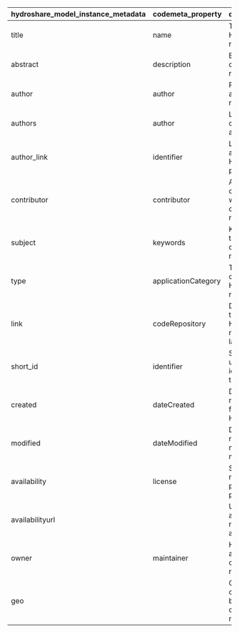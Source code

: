 | hydroshare_model_instance_metadata   | codemeta_property   | description                                             | notes   |
|:-------------------------------------|:--------------------|:--------------------------------------------------------|:--------|
| title                                | name                | Title of the HydroShare resource                        |         |
| abstract                             | description         | Brief summary describing the resource                   |         |
| author                               | author              | Primary author of the resource                          |         |
| authors                              | author              | List of all contributing authors                        |         |
| author_link                          | identifier          | Link to author's HydroShare profile                     |         |
| contributor                          | contributor         | Additional contributors who helped create the resource  |         |
| subject                              | keywords            | Keywords or tags describing the resource                |         |
| type                                 | applicationCategory | Type/category of the HydroShare resource                |         |
| link                                 | codeRepository      | Direct URL to the HydroShare resource landing page      |         |
| short_id                             | identifier          | Shortened unique identifier for the resource            |         |
| created                              | dateCreated         | Date the resource was first created in HydroShare       |         |
| modified                             | dateModified        | Date the resource was most recently modified            |         |
| availability                         | license             | Status of the resource (e.g., published, private)       |         |
| availabilityurl                      |                     | URL linking to a status image representing availability |         |
| owner                                | maintainer          | HydroShare account that owns the resource               |         |
| geo                                  |                     | Geographic coverage or bounding box of the resource     |         |
